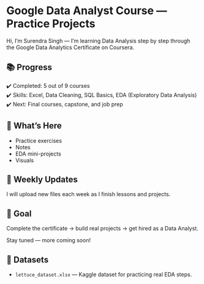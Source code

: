 # Google Data Analyst Course — Practice Projects

Hi, I’m Surendra Singh — I’m learning Data Analysis step by step through the Google Data Analytics Certificate on Coursera.

## 📚 Progress

✔️ Completed: 5 out of 9 courses  
✔️ Skills: Excel, Data Cleaning, SQL Basics, EDA (Exploratory Data Analysis)  
✔️ Next: Final courses, capstone, and job prep

## 📂 What’s Here

- Practice exercises
- Notes
- EDA mini-projects
- Visuals

## 🔄 Weekly Updates

I will upload new files each week as I finish lessons and projects.

## 🚀 Goal

Complete the certificate → build real projects → get hired as a Data Analyst.

Stay tuned — more coming soon!
## 📂 Datasets

- `lettuce_dataset.xlsx` — Kaggle dataset for practicing real EDA steps.
